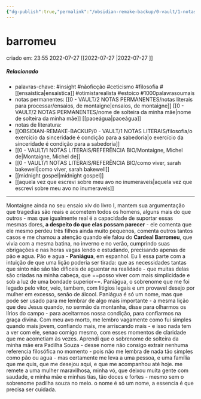 ```yaml
---
{"dg-publish":true,"permalink":"/obsidian-remake-backup/0-vault/1-notas-literais/filosofia/barromeu/","tags":["insight","nãoficção","ceticismo","filosofia","otimistarealista","estoico","1000palavrasoumais"],"dgHomeLink":true,"dgShowLocalGraph":true,"dgShowFileTree":true,"noteIcon":""}
---
```


# barromeu
criado em: 23:55 2022-07-27
[[2022-07-27  \|2022-07-27  ]]

##### Relacionado
- palavras-chave: #insight #nãoficção #ceticismo #filosofia #[[ensaistica\|ensaistica]] #otimistarealista #estoico #1000palavrasoumais 
- notas permanentes: [[0 - VAULT/2 NOTAS PERMANENTES/notas literais para processar/ensaios, de montaigne\|ensaios, de montaigne]] [[0 - VAULT/2 NOTAS PERMANENTES/nome de solteira da minha mãe\|nome de solteira da minha mãe]] [[paoeágua\|paoeágua]]
- notas de literatura: 
-  [[OBSIDIAN-REMAKE-BACKUP/0 - VAULT/1 NOTAS LITERAIS/filosofia/o exercício da sinceridade é condição para a sabedoria\|o exercício da sinceridade é condição para a sabedoria]]  
- [[0 - VAULT/1 NOTAS LITERAIS/REFERÊNCIA BIO/Montaigne, Michel de\|Montaigne, Michel de]] 
- [[0 - VAULT/1 NOTAS LITERAIS/REFERÊNCIA BIO/como viver, sarah bakewell\|como viver, sarah bakewell]]
- [[midnight gospel\|midnight gospel]] 
- [[aquela vez que escrevi sobre meu avo no inumeraveis\|aquela vez que escrevi sobre meu avo no inumeraveis]]
---
Montaigne ainda no seu ensaio xiv do livro I, mantem sua argumentação que tragedias são reais e acometem todos os homens, alguns mais do que outros - mas que igualmente real é a capacidade de suportar essas mesmas dores, **a despeito do que elas possam parecer** - ele comenta que ele mesmo perdeu três filhos ainda muito pequenos, comenta outros tantos casos e me chamou a atenção quando ele falou do **Cardeal Barromeu**, que vivia com a mesma batina, no inverno e no verão, cumprindo suas obrigações e nas horas vagas lendo e estudando, precisando apenas de pão e agua. Pão e agua - **Paniágua**, em espanhol. 
Eu li essa parte com a intuição de que uma lição poderia ser tirada: que as necessidades tantas que sinto não são tão dificeis de aguentar na realidade - que muitas delas são criadas na minha cabeça, que ==posso viver com mais simplicidade e sob a luz de uma bondade superior==. Paniágua, o sobrenome que me foi legado pelo vitor, veio, tambem, com litigios legais e um provavel desejo por mulher em excesso, senão de álcool. Paniágua é só um nome, mas que pode ser usado para me lembrar de algo mais importante - a mesma lição que deu Jesus quando, no sermão da montanha, disse para olharmos os lírios do campo - para aceitarmos nossa condição, para confiarmos na graça divina. Com meu avo morto, me lembro vagamente como fui simples quando mais jovem, confiando mais, me arriscando mais - e isso nada tem a ver com ele, senao comigo mesmo, com esses momentos de claridade que me acometiam às vezes. 
Aprendi que o sobrenome de solteira da minha mãe era Padilha Souza - desse nome não consigo extrair nenhuma referencia filosófica no momento - pois não me lembra de nada tão simples como pão ou agua - mas certamente me leva a uma pessoa, e uma família que me quis, que me desejou aqui, e que me acompanhou até hoje. me remete a uma mulher maravilhosa, minha vó, que deixou muita gente com saudade, e minha mãe e minhas tias, tão doces e fortes - mesmo sem o sobrenome padilha souza no meio. o nome é só um nome, a essencia é que precisa ser cuidada.
